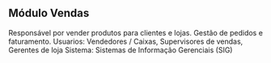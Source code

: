 ## Módulo Vendas
Responsável por vender produtos para clientes e lojas.
Gestão de pedidos e faturamento. 
Usuarios: Vendedores / Caixas, Supervisores de vendas, Gerentes de loja
Sistema: Sistemas de Informação Gerenciais (SIG) 